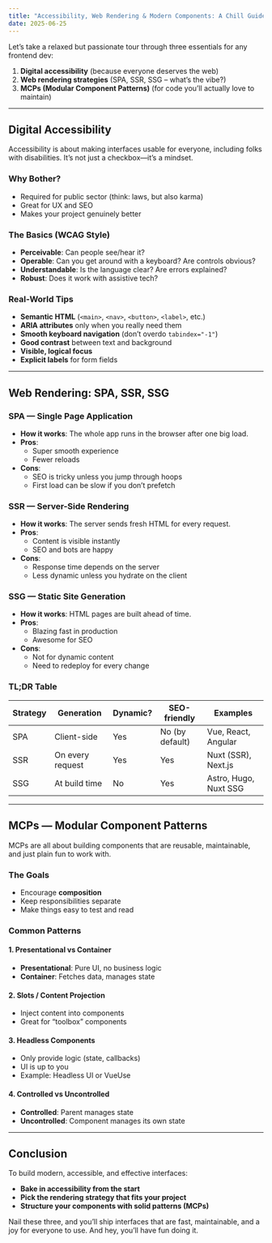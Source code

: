 ```yaml
---
title: "Accessibility, Web Rendering & Modern Components: A Chill Guide"
date: 2025-06-25
---
```


Let’s take a relaxed but passionate tour through three essentials for any frontend dev:

1. **Digital accessibility** (because everyone deserves the web)
2. **Web rendering strategies** (SPA, SSR, SSG – what’s the vibe?)
3. **MCPs (Modular Component Patterns)** (for code you’ll actually love to maintain)

---

## Digital Accessibility

Accessibility is about making interfaces usable for everyone, including folks with disabilities. It’s not just a checkbox—it’s a mindset.

### Why Bother?

- Required for public sector (think: laws, but also karma)
- Great for UX and SEO
- Makes your project genuinely better

### The Basics (WCAG Style)

- **Perceivable**: Can people see/hear it?
- **Operable**: Can you get around with a keyboard? Are controls obvious?
- **Understandable**: Is the language clear? Are errors explained?
- **Robust**: Does it work with assistive tech?

### Real-World Tips

- **Semantic HTML** (`<main>`, `<nav>`, `<button>`, `<label>`, etc.)
- **ARIA attributes** only when you really need them
- **Smooth keyboard navigation** (don’t overdo `tabindex="-1"`)
- **Good contrast** between text and background
- **Visible, logical focus**
- **Explicit labels** for form fields

---

## Web Rendering: SPA, SSR, SSG

### SPA — Single Page Application

- **How it works**: The whole app runs in the browser after one big load.
- **Pros**:
  - Super smooth experience
  - Fewer reloads
- **Cons**:
  - SEO is tricky unless you jump through hoops
  - First load can be slow if you don’t prefetch

### SSR — Server-Side Rendering

- **How it works**: The server sends fresh HTML for every request.
- **Pros**:
  - Content is visible instantly
  - SEO and bots are happy
- **Cons**:
  - Response time depends on the server
  - Less dynamic unless you hydrate on the client

### SSG — Static Site Generation

- **How it works**: HTML pages are built ahead of time.
- **Pros**:
  - Blazing fast in production
  - Awesome for SEO
- **Cons**:
  - Not for dynamic content
  - Need to redeploy for every change

### TL;DR Table

| Strategy | Generation         | Dynamic? | SEO-friendly | Examples                |
| -------- | ------------------ | -------- | ------------ | ----------------------- |
| SPA      | Client-side        | Yes      | No (by default) | Vue, React, Angular     |
| SSR      | On every request   | Yes      | Yes           | Nuxt (SSR), Next.js     |
| SSG      | At build time      | No       | Yes           | Astro, Hugo, Nuxt SSG   |

---

## MCPs — Modular Component Patterns

MCPs are all about building components that are reusable, maintainable, and just plain fun to work with.

### The Goals

- Encourage **composition**
- Keep responsibilities separate
- Make things easy to test and read

### Common Patterns

#### 1. **Presentational vs Container**

- **Presentational**: Pure UI, no business logic
- **Container**: Fetches data, manages state

#### 2. **Slots / Content Projection**

- Inject content into components
- Great for “toolbox” components

#### 3. **Headless Components**

- Only provide logic (state, callbacks)
- UI is up to you
- Example: Headless UI or VueUse

#### 4. **Controlled vs Uncontrolled**

- **Controlled**: Parent manages state
- **Uncontrolled**: Component manages its own state

---

## Conclusion

To build modern, accessible, and effective interfaces:

- **Bake in accessibility from the start**
- **Pick the rendering strategy that fits your project**
- **Structure your components with solid patterns (MCPs)**

Nail these three, and you’ll ship interfaces that are fast, maintainable, and a joy for everyone to use. And hey, you’ll have fun doing it.
